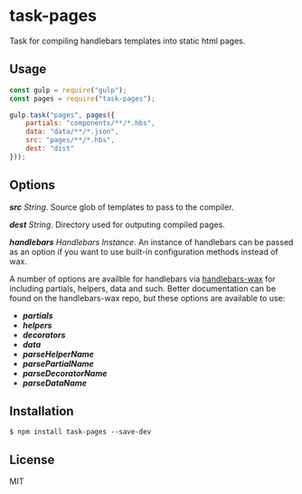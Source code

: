 # task-pages

Task for compiling handlebars templates into static html pages.

## Usage

```js
const gulp = require("gulp");
const pages = require("task-pages");

gulp.task("pages", pages({
	partials: "components/**/*.hbs",
	data: "data/**/*.json",
	src: "pages/**/*.hbs",
	dest: "dist"
}));
```

## Options

___src___ _String_.  Source glob of templates to pass to the compiler.

___dest___ _String_.  Directory used for outputing compiled pages.

___handlebars___ _Handlebars Instance_.  An instance of handlebars can be passed as an option if you want to use built-in configuration methods instead of wax.

A number of options are availble for handlebars via [handlebars-wax](https://github.com/shannonmoeller/handlebars-wax) for including partials, helpers, data and such. Better documentation can be found on the handlebars-wax repo, but these options are available to use:

- ___partials___
- ___helpers___
- ___decorators___
- ___data___
- ___parseHelperName___
- ___parsePartialName___
- ___parseDecoratorName___
- ___parseDataName___

## Installation

```
$ npm install task-pages --save-dev
```

## License

MIT
